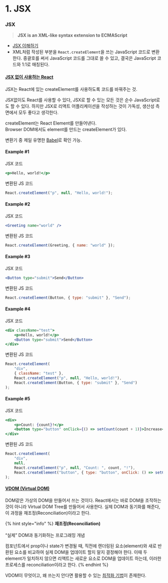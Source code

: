 # 1. JSX

### JSX

> **JSX is an XML-like syntax extension to ECMAScript**

* [JSX 이해하기](https://ko.legacy.reactjs.org/docs/jsx-in-depth.html)
* XML처럼 작성된 부분을 `React.createElement`을 쓰는 JavaScript 코드로 변환한다. 중괄호를 써서 JavaScript 코드를 그대로 쓸 수 있고, 결국은 JavaScript 코드와 1:1로 매칭된다.

#### [JSX 없이 사용하는 React](https://ko.legacy.reactjs.org/docs/react-without-jsx.html)

JSX는 React에 있는 createElement를 사용하도록 코드를 바꿔주는 것.

JSX없이도 React를 사용할 수 있다, JSX로 할 수 있는 모든 것은 순수 JavaScript로도 할 수 있다. 하지만 JSX로 리액트 어플리케이션을 작성하는 것이 가독성, 생산성 측면에서 모두 좋다고 생각한다.

createElement는 React Element를 만들어낸다.\
Browser DOM에서도 element를 만드는 createElement가 있다.

변환기 중 제일 유명한 [Babel](https://babeljs.io/repl)로 확인 가능.

#### Example #1

JSX 코드

```jsx
<p>Hello, world!</p>
```

변환된 JS 코드

```jsx
React.createElement("p", null, "Hello, world!");
```

#### Example #2

JSX 코드

```jsx
<Greeting name="world" />
```

변환된 JS 코드

```jsx
React.createElement(Greeting, { name: "world" });
```

#### Example #3

JSX 코드

```jsx
<Button type="submit">Send</Button>
```

변환된 JS 코드

```jsx
React.createElement(Button, { type: "submit" }, "Send");
```

#### Example #4

JSX 코드

```jsx
<div className="test">
	<p>Hello, world!</p>
	<Button type="submit">Send</Button>
</div>
```

변환된 JS 코드

```jsx
React.createElement(
	"div",
	{ className: "test" },
	React.createElement("p", null, "Hello, world!"),
	React.createElement(Button, { type: "submit" }, "Send")
);
```

#### Example #5

JSX 코드

```jsx
<div>
	<p>Count: {count}!</p>
	<button type="button" onClick={() => setCount(count + 1)}>Increase</button>
</div>
```

변환된 JS 코드

```jsx
React.createElement(
	"div",
	null,
	React.createElement("p", null, "Count: ", count, "!"),
	React.createElement("button", { type: "button", onClick: () => setCount(count + 1) }, "Increase")
);
```

#### [VDOM (Virtual DOM)](https://ko.legacy.reactjs.org/docs/faq-internals.html)

DOM같은 가상의 DOM을 만들어서 쓰는 것이다. React에서는 바로 DOM을 조작하는 것이 아니라 Virtual DOM Tree를 만들어서 사용한다. 실제 DOM과 동기화를 해준다, 이 과정을 재조정(Reconciliation)이라고 한다.

{% hint style="info" %}
**재조정(Reconciliation)**\
\
“실제” DOM과 동기화하는 프로그래밍 개념

컴포넌트에서 prop이나 state가 변경될 때, 직전에 렌더링된 요소(element)와 새로 반환된 요소를 비교하여 실제 DOM을 업데이트 할지 말지 결정해야 한다. 이때 두 element가 일치하지 않으면 리액트는 새로운 요소로 DOM을 업데이트 하는데, 이러한 프로세스를 reconciliation이라고 한다.
{% endhint %}

VDOM이 무엇이고, 왜 쓰는지 안다면 활용할 수 있는 [최적화 기법](https://ko.reactjs.org/docs/optimizing-performance.html)이 존재한다.
